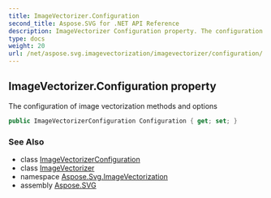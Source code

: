 ```yaml
---
title: ImageVectorizer.Configuration
second_title: Aspose.SVG for .NET API Reference
description: ImageVectorizer Configuration property. The configuration of image vectorization methods and options
type: docs
weight: 20
url: /net/aspose.svg.imagevectorization/imagevectorizer/configuration/
---
```

## ImageVectorizer.Configuration property

The configuration of image vectorization methods and options

```csharp
public ImageVectorizerConfiguration Configuration { get; set; }
```

### See Also

* class [ImageVectorizerConfiguration](../../imagevectorizerconfiguration/)
* class [ImageVectorizer](../)
* namespace [Aspose.Svg.ImageVectorization](../../../aspose.svg.imagevectorization/)
* assembly [Aspose.SVG](../../../)
